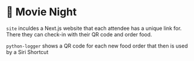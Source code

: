 # 🍿 Movie Night

`site` inculdes a Next.js website that each attendee has a unique link for. There they can check-in with their QR code and order food.

`python-logger` shows a QR code for each new food order that then is used by a Siri Shortcut
